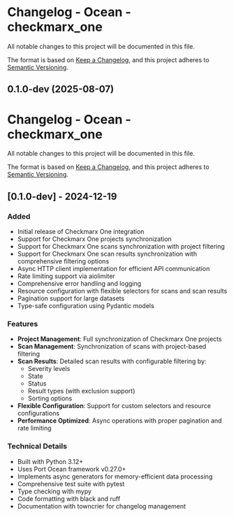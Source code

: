 # Changelog - Ocean - checkmarx_one

All notable changes to this project will be documented in this file.

The format is based on [Keep a Changelog](https://keepachangelog.com/en/1.0.0/),
and this project adheres to [Semantic Versioning](https://semver.org/spec/v2.0.0.html).

<!-- towncrier release notes start -->

## 0.1.0-dev  (2025-08-07)
# Changelog - Ocean - checkmarx_one

All notable changes to this project will be documented in this file.

The format is based on [Keep a Changelog](https://keepachangelog.com/en/1.0.0/),
and this project adheres to [Semantic Versioning](https://semver.org/spec/v2.0.0.html).

<!-- towncrier release notes start -->

## [0.1.0-dev] - 2024-12-19

### Added
- Initial release of Checkmarx One integration
- Support for Checkmarx One projects synchronization
- Support for Checkmarx One scans synchronization with project filtering
- Support for Checkmarx One scan results synchronization with comprehensive filtering options
- Async HTTP client implementation for efficient API communication
- Rate limiting support via aiolimiter
- Comprehensive error handling and logging
- Resource configuration with flexible selectors for scans and scan results
- Pagination support for large datasets
- Type-safe configuration using Pydantic models

### Features
- **Project Management**: Full synchronization of Checkmarx One projects
- **Scan Management**: Synchronization of scans with project-based filtering
- **Scan Results**: Detailed scan results with configurable filtering by:
  - Severity levels
  - State
  - Status
  - Result types (with exclusion support)
  - Sorting options
- **Flexible Configuration**: Support for custom selectors and resource configurations
- **Performance Optimized**: Async operations with proper pagination and rate limiting

### Technical Details
- Built with Python 3.12+
- Uses Port Ocean framework v0.27.0+
- Implements async generators for memory-efficient data processing
- Comprehensive test suite with pytest
- Type checking with mypy
- Code formatting with black and ruff
- Documentation with towncrier for changelog management

<!-- towncrier release notes end -->
